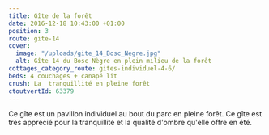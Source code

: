 ```yaml
---
title: Gîte de la forêt
date: 2016-12-18 10:43:00 +01:00
position: 3
route: gite-14
cover:
  image: "/uploads/gite_14_Bosc_Negre.jpg"
  alt: Gîte 14 du Bosc Nègre en plein milieu de la forêt
cottages_category_route: gites-individuel-4-6/
beds: 4 couchages + canapé lit
crush: La  tranquillité en pleine forêt
ctoutvertId: 63379
---
```


Ce gîte est un pavillon individuel au bout du parc en pleine forêt. Ce gîte est très apprécié pour la tranquillité et la qualité d'ombre qu'elle offre en été.